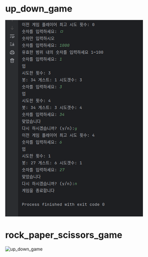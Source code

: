 # up_down_game
![up_down_game](https://github.com/leeyounghuncom/up_down_game/blob/main/Screenshot%20from%202024-06-28%2018-46-15.png?raw=true)
# rock_paper_scissors_game
![up_down_game](https://github.com/leeyounghuncom/rock_paper_scissors_game/blob/main/Screenshot%20from%202024-06-28%2020-18-32.png?raw=true)
